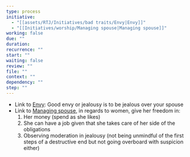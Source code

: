 ```yaml
---
type: process
initiative:
  - "[[assets/RTJ/Initiatives/bad traits/Envy|Envy]]"
  - "[[Initiatives/worship/Managing spouse|Managing spouse]]"
working: false
due: ""
duration: 
recurrence: ""
start: ""
waiting: false
review: ""
file: ""
context: ""
dependency: ""
step: ""
---
```


* Link to [Envy](assets/RTJ/Initiatives/bad%20traits/Envy.md): Good envy or jealousy is to be jealous over your spouse
* Link to [Managing spouse](Initiatives/worship/Managing%20spouse.md), in regards to women, give her freedom in:
    1. Her money (spend as she likes)
    2. She can have a job given that she takes care of her side of the obligations
    3. Observing moderation in jealousy (not being unmindful of the first steps of a destructive end but not going overboard with suspicion either)
 
